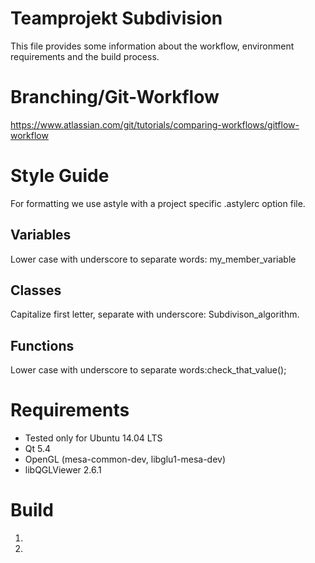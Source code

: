 # Teamprojekt Subdivision

This file provides some information about the workflow, environment requirements and the build process.

# Branching/Git-Workflow

https://www.atlassian.com/git/tutorials/comparing-workflows/gitflow-workflow

# Style Guide

For formatting we use astyle with a project specific .astylerc option file.

## Variables

Lower case with underscore to separate words: my_member_variable

## Classes

Capitalize first letter, separate with underscore: Subdivison_algorithm.

## Functions

Lower case with underscore to separate words:check_that_value();

# Requirements

- Tested only for Ubuntu 14.04 LTS
- Qt 5.4
- OpenGL (mesa-common-dev, libglu1-mesa-dev)
- libQGLViewer 2.6.1


# Build

1. 
2. 

